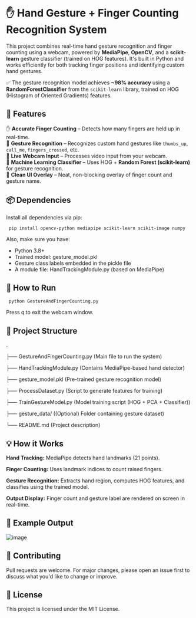 # ✋ Hand Gesture + Finger Counting Recognition System  
This project combines real-time hand gesture recognition and finger counting using a webcam, powered by **MediaPipe**, **OpenCV**, and a **scikit-learn** gesture classifier (trained on HOG features). It's built in Python and works efficiently for both tracking finger positions and identifying custom hand gestures.

✅ The gesture recognition model achieves **~98% accuracy** using a **RandomForestClassifier** from the `scikit-learn` library, trained on HOG (Histogram of Oriented Gradients) features.

## 🔧 Features  
✋ **Accurate Finger Counting** – Detects how many fingers are held up in real-time.  
🤙 **Gesture Recognition** – Recognizes custom hand gestures like `thumbs_up`, `call_me`, `fingers_crossed`, etc.  
🎥 **Live Webcam Input** – Processes video input from your webcam.  
🧠 **Machine Learning Classifier** – Uses HOG +  **Random Forest (scikit-learn)** for gesture recognition.  
🎯 **Clean UI Overlay** – Neat, non-blocking overlay of finger count and gesture name.


## 📦 Dependencies
Install all dependencies via pip:

     pip install opencv-python mediapipe scikit-learn scikit-image numpy


Also, make sure you have:
- Python 3.8+
- Trained model: gesture_model.pkl
- Gesture class labels embedded in the pickle file
- A module file: HandTrackingModule.py (based on MediaPipe)


## 🚀 How to Run

     python GestureAndFingerCounting.py

Press q to exit the webcam window.


## 📁 Project Structure
.

├── GestureAndFingerCounting.py     (Main file to run the system)

├── HandTrackingModule.py           (Contains MediaPipe-based hand detector)

├── gesture_model.pkl               (Pre-trained gesture recognition model)

├── ProcessDataset.py               (Script to generate features for training)

├── TrainGestureModel.py            (Model training script (HOG + PCA + Classifier))

├── gesture_data/                   ((Optional) Folder containing gesture dataset)

└── README.md                       (Project description)


## 💡 How it Works
**Hand Tracking:** MediaPipe detects hand landmarks (21 points).

**Finger Counting:** Uses landmark indices to count raised fingers.

**Gesture Recognition:** Extracts hand region, computes HOG features, and classifies using the trained model.

**Output Display:** Finger count and gesture label are rendered on screen in real-time.


## 📸 Example Output
![image](https://github.com/user-attachments/assets/18be22df-2218-40a6-8ccb-9bd6ecb692f7)


## 🙌 Contributing
Pull requests are welcome. For major changes, please open an issue first to discuss what you'd like to change or improve.

## 📄 License
This  project is licensed under the MIT License.

